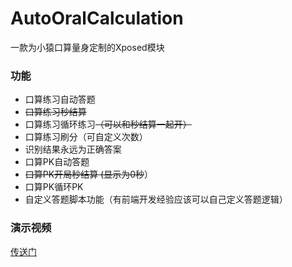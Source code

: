 # AutoOralCalculation
一款为小猿口算量身定制的Xposed模块

### 功能
- 口算练习自动答题
- <del>口算练习秒结算<del>
- 口算练习循环练习<del>（可以和秒结算一起开）</del>
- 口算练习刷分（可自定义次数）
- 识别结果永远为正确答案
- 口算PK自动答题
- <del>口算PK开局秒结算 (显示为0秒</del>）
- 口算PK循环PK
- 自定义答题脚本功能（有前端开发经验应该可以自己定义答题逻辑）

### 演示视频
[传送门](https://www.bilibili.com/video/BV14tCUYcESM/?vd_source=6d1b1cd7a08cab7216c6e020fa240e30)
